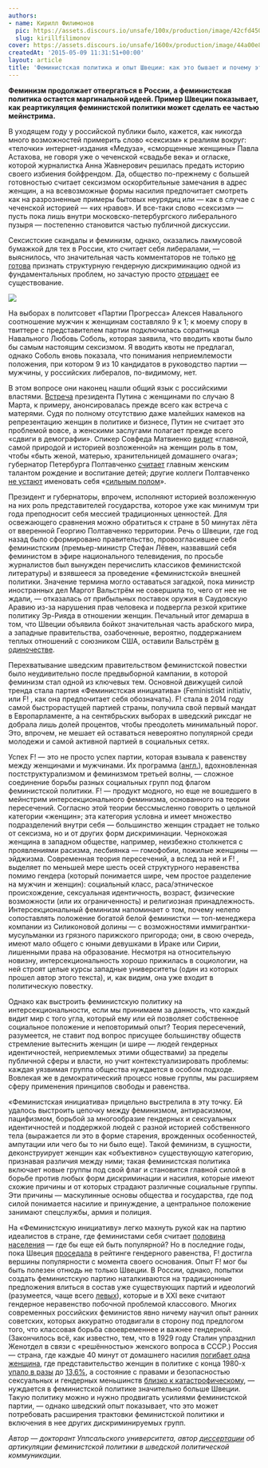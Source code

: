 ```yaml
---
authors:
- name: Кирилл Филимонов
  pic: https://assets.discours.io/unsafe/100x/production/image/42cfd450-7395-11eb-8a90-2bffd6d797a5.png
  slug: kirillfilimonov
cover: https://assets.discours.io/unsafe/1600x/production/image/44a00e80-90e9-11e8-b664-798ed379bf02.jpeg
createdAt: '2015-05-09 11:31:51+00:00'
layout: article
title: 'Феминистская политика и опыт Швеции: как это бывает и почему это нужно России'
---
```


**Феминизм продолжает отвергаться в России, а феминистская политика остается маргинальной идеей. Пример Швеции показывает, как реартикуляция феминистской политики может сделать ее частью мейнстрима.**

В уходящем году у российской публики было, кажется, как никогда много возможностей примерить слово «сексизм» к реалиям вокруг: «телочки» интернет-издания «Медуза», «сморщенные женщины» Павла Астахова, не говоря уже о чеченской «свадьбе века» и огласке, которой журналистка Анна Жавнерович решилась предать историю своего избиения бойфрендом. Да, общество по-прежнему с большей готовностью считает сексизмом оскорбительные замечания в адрес женщин, а на всевозможные формы насилия предпочитает смотреть как на разрозненные примеры бытовых неурядиц или — как в случае с чеченской историей — «их нравов». И все-таки слово «сексизм» — пусть пока лишь внутри московско-петербургского либерального пузыря — постепенно становится частью публичной дискуссии.  


Сексистские скандалы и феминизм, однако, оказались лакмусовой бумажкой для тех в России, кто считает себя либералами, — выяснилось, что значительная часть комментаторов не только [не готова](https://www.facebook.com/kirill.rogov.39/posts/976063225744631?pnref=story) признать структурную гендерную дискриминацию одной из фундаментальных проблем, но зачастую просто [отрицает](https://www.facebook.com/photo.php?fbid=1571118536469527&set=a.1384540365127346.1073741828.100007141869868&type=1&theater) ее существование.

![](https://assets.discours.io/unsafe/900x/production/image/024867f0-a54b-11e8-bfc7-9b5979ddfe3f.jpeg)

На выборах в политсовет «Партии Прогресса» Алексея Навального соотношение мужчин к женщинам составляло 9 к 1; к моему спору в твиттере с представителем партии подключилась соратница Навального Любовь Соболь, которая заявила, что вводить квоты было бы самым настоящим сексизмом. Я вводить квоты не предлагал, однако Соболь вновь показала, что понимания неприемлемости положения, при котором 9 из 10 кандидатов в руководство партии — мужчины, у российских либералов, по-видимому, нет.

В этом вопросе они наконец нашли общий язык с российскими властями. [Встреча](http://kremlin.ru/events/president/news/47794) президента Путина с женщинами по случаю 8 Марта, к примеру, анонсировалась прежде всего как встреча с матерями. Судя по полному отсутствию даже малейших намеков на репрезентацию женщин в политике и бизнесе, Путин не считает это проблемой вовсе, а женскими заслугами полагает прежде всего «сдвиги в демографии». Спикер Совфеда Матвиенко [видит](http://council.gov.ru/press-center/blogs/52736/) «главной, самой природой и историей возложенной» на женщин роль в том, чтобы «быть женой, матерью, хранительницей домашнего очага»; губернатор Петербурга Полтавченко [считает](http://gov.spb.ru/press/governor/60889/) главным женским талантом рождение и воспитание детей; другие коллеги Полтавченко [не устают](http://www.belora23.ru/news/pozdravlenie_gubernatora_s_8_marta/2015-03-08-91) именовать себя «[сильным полом](http://tver.er.ru/news/2013/3/8/pozdravlenie-gubernatora-tverskoj-oblasti-s-8-marta/)».

Президент и губернаторы, впрочем, исполняют историей возложенную на них роль представителей государства, которое уже как минимум три года преподносит себя мессией традиционных ценностей. Для освежающего сравнения можно обратиться к стране в 50 минутах лёта от вверенной Георгию Полтавченко территории. Речь о Швеции, где год назад было сформировано правительство, провозгласившее себя феминистским (премьер-министр Стефан Лёвен, назвавший себя феминистом в эфире национального телевидения, по просьбе журналистов был вынужден перечислить классиков феминистской литературы) и взявшееся за проведение «феминистской» внешней политики. Значение термина могло оставаться загадкой, пока министр иностранных дел Маргот Вальстрём не совершила то, чего от нее не ждали, — отказалась от прибыльных поставок оружия в Саудовскую Аравию из-за нарушения прав человека и подвергла резкой критике политику Эр-Рияда в отношении женщин. Печальный итог демарша в том, что Швеции объявила бойкот значительная часть арабского мира, а западные правительства, озабоченные, вероятно, поддержанием теплых отношений с союзником США, оставили Вальстрём [в одиночестве](http://www.spectator.co.uk/features/9481542/swedens-feminist-foreign-minister-has-dared-to-tell-the-truth-about-saudi-arabia-what-happens-now-concerns-us-all/).

Перехватывание шведским правительством феминистской повестки было неудивительно после предвыборной кампании, в которой феминизм стал одной из ключевых тем. Основной движущей силой тренда стала партия «Феминистская инициатива» (Feministiskt initiativ, или F! , как она предпочитает себя обозначать). F! стала в 2014 году самой быстрорастущей партией страны, получила свой первый мандат в Европарламенте, а на сентябрьских выборах в шведский риксдаг не добрала лишь долей процентов, чтобы преодолеть минимальный порог. Это, впрочем, не мешает ей оставаться невероятно популярной среди молодежи и самой активной партией в социальных сетях.

Успех F! — это не просто успех партии, которая взывала к равенству между женщинами и мужчинами. Их программа ([англ.](http://feministisktinitiativ.se/sprak/english/election-platform/)), вдохновленная постструктурализмом и феминизмом третьей волны, — сложное соединение борьбы разных социальных групп под флагом феминистской политики. F! — продукт модного, но еще не вошедшего в мейнстрим интерсекционального феминизма, основанного на теории пересечений. Согласно этой теории бессмысленно говорить о цельной категории «женщин»; эта категория условна и имеет множество подразделений внутри себя — большинство женщин страдает не только от сексизма, но и от других форм дискриминации. Чернокожая женщина в западном обществе, например, неизбежно столкнется с проявлениями расизма, лесбиянка — гомофобии, пожилые женщины — эйджизма. Современная теория пересечений, а вслед за ней и F! , выделяет по меньшей мере шесть осей структурного неравенства помимо гендера (который понимается шире, чем простое разделение на мужчин и женщин): социальный класс, раса/этническое происхождение, сексуальная идентичность, возраст, физические возможности (или их ограниченность) и религиозная принадлежность. Интерсекциональный феминизм напоминает о том, почему нелепо сопоставлять положение богатой белой феминистки — топ-менеджера компании из Силиконовой долины — с возможностями иммигрантки-мусульманки из грязного парижского пригорода; они, в свою очередь, имеют мало общего с юными девушками в Ираке или Сирии, лишенными права на образование. Несмотря на относительную новизну, интерсекциональность хорошо прижилась в социологии, на ней строят целые курсы западные университеты (один из которых прошел автор этого текста), и, как видим, она уже входит в политическую повестку.

Однако как выстроить феминистскую политику на интерсекциональности, если мы принимаем за данность, что каждый видит мир с того угла, который ему или ей позволяет собственное социальное положение и неповторимый опыт? Теория пересечений, разумеется, не ставит под вопрос присущее большинству обществ стремление вытеснить женщин (и шире — людей гендерных идентичностей, неприемлемых этими обществами) за пределы публичной сферы и власти, но учит контекстуализировать проблемы: каждая уязвимая группа общества нуждается в особом подходе. Вовлекая же в демократический процесс новые группы, мы расширяем сферу применения принципов свободы и равенства.

«Феминистская инициатива» прицельно выстрелила в эту точку. Ей удалось выстроить цепочку между феминизмом, антирасизмом, пацифизмом, борьбой за многообразие гендерных и сексуальных идентичностей и поддержкой людей с разной историей собственного тела (выражается ли это в форме старения, врожденных особенностей, ампутации или чего бы то ни было еще). Такой феминизм, в сущности, деконструирует женщин как «объективно» существующую категорию, признавая различия между ними; такая феминистская политика включает новые группы под свой флаг и становится главной силой в борьбе против любых форм дискриминации и насилия, которые имеют схожие причины и от которых страдают различные социальные группы. Эти причины — маскулинные основы общества и государства, где под силой понимается насилие и принуждение, а центральное положение занимают спецслужбы, армия и полиция.

На «Феминистскую инициативу» легко махнуть рукой как на партию идеалистов в стране, где феминистами себя считает [половина населения](http://sverigesradio.se/sida/artikel.aspx?programid=83&artikel=5941874) — где бы еще ей быть популярной? Но в последние годы, пока Швеция [проседала](http://reports.weforum.org/global-gender-gap-report-2014/economies/#economy=SWE) в рейтинге гендерного равенства, F! достигла вершины популярности с момента своего основания. Опыт F! мог бы быть полезен отнюдь не только Швеции. В России, однако, попытки создать феминистскую партию наталкиваются на традиционные предложения влиться в состав уже существующих партий и идеологий (разумеется, чаще всего [левых](http://www.yabloko.ru/regnews/Moscow/2012/10/08)), которые и в XXI веке считают гендерное неравенство побочной проблемой классового. Многих современных российских феминистов явно ничему научил опыт ранних советских, которых аккуратно отодвигали в сторону под предлогом того, что классовая борьба своевременнее и важнее гендерной. (Закончилось всё, как известно, тем, что в 1929 году Сталин упразднил Женотдел в связи с «решённостью» женского вопроса в СССР.) Россия — страна, где каждые 40 минут от домашнего насилия [погибает одна женщина](http://ria.ru/infografika/20130129/920211298.html), где представительство женщин в политике с конца 1980-х [упало в разы](http://iknowpolitics.org/sites/default/files/gender-russiaprofile.pdf) до [13,6%](http://www.ipu.org/pdf/publications/wmnmap15_en.pdf), а состояние с правами и безопасностью сексуальных и гендерных меньшинств [близко к катастрофическому](http://www.hrw.org/ru/reports/2014/12/15/litsenziya-na-travlyu), — нуждается в феминистской политике значительно больше Швеции. Такую политику можно и нужно продвигать усилиями феминистской партии, — однако шведский опыт показывает, что это может потребовать расширения трактовки феминистской политики и включения в нее других дискриминируемых групп.

_Автор — докторант Уппсальского университета, автор [диссертации](http://uu.diva-portal.org/smash/record.jsf?dswid=-3297&faces-redirect=true&language=en&searchType=SIMPLE&query=&af=%5B%5D&aq=%5B%5B%5D%5D&aq2=%5B%5B%5D%5D&aqe=%5B%5D&pid=diva2%3A826253&noOfRows=50&sortOrder=author_sort_asc&onlyFullText=false&sf=all) об артикуляции феминистской политики в шведской политической коммуникации._